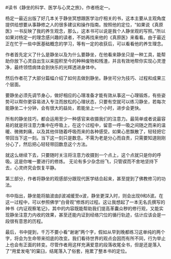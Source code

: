 #读书《静坐的科学、医学与心灵之旅》，作者杨定一。

杨定一最近出版了好几本关于静坐冥想跟医学治疗相关的书，这本主要从主观角度提供给想要从事静修之人的很多建议和操作指南。按照他的定位，“如果说《真原医》一书反映了我的养生观念，那么，这本书可以说是我个人静坐观的写照。”所以如果对杨定一的理念感兴趣的读者，不妨再找来他的《真原医》来看看。由于最近正在忙于一些中医基础概念的学习，等有一定的收获后，可以看看他的养生理念。

作者首先定义了什么是静坐以及为什么要静坐，在他看来静坐只是一种工具，能帮助你放下心灵自出生以来囤积至今的种种废物和残渣，并且有效地帮你实现心灵澄净，最终领悟病体会到快乐的光辉透进身体中。

然后作者花了大部分篇幅介绍了如何去做到静坐。静坐可分为技巧、过程和成果三个层面。

要静坐必须先调节身心，做好相应的心理准备才能有效从事这一心理锻炼，有些姿势可以帮你更容易进入专注而放松的心理状态，只要有空就可以练习静坐，若每次能静坐二十分钟，会有很大的益处，若能坐上一个小时，进步会更快。

所有的静坐技巧，都会运用至少一种感官来收摄我们的注意力。最简单或者说最容易的就是将注意力集中在呼吸上，在这个过程中，留意一呼一吸之间随之而来的温暖、微微刺痛，以及其他伴随着呼吸而来的各种感受。如果心思飘散了，轻轻把它带回当下这一刻。当下这一刻只是数息。不需为老是分心而自责，只需要知道刚刚分心了，然后把心轻轻带回数息这个方法。

就这么继续下去，只要随时关注将注意力收摄到一个点上，这个点就只是你的呼吸。这是你唯一要进行的修炼。 无论有多少杂念纷飞，只管锲而不舍地坚持下去，心灵终究会恢复平静。

第三部分，作者将静坐的观感部分跟现代医学结合起来，甚至提到了佛教修习的功法。

书中指出，静坐能将脑波由β波减缓至α波，静坐更深入时，则会出现θ和δ波。在这一过程中，可以参照佛学“白骨观”修炼的过程。这让我想起了一本无名氏撰写的神书《内证观察笔记》，其中的内容既能帮助我们提高革囊众秽的修行观，又能实现静坐注意力内收的效果，甚至还能内证到经络穴位的循行轨迹，估计应该会是一段很有意思的历程。

最后，书中提到，千万不要小看“谢谢”两个字，假如从早到晚都练习这单纯的两个字，将会为生命带来彻底的改变。我们看待世界的观点会因而有所不同，行为举止上也会有正面的转变。尽管作者用这样充满爱意的段落收尾全书，但是还是落入了“用爱发电”的窠臼，结尾落入了俗套，拖累了整本书的定位。